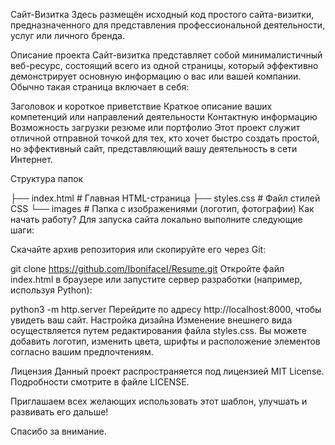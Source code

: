 Сайт-Визитка
Здесь размещён исходный код простого сайта-визитки, предназначенного для представления профессиональной деятельности, услуг или личного бренда.

Описание проекта
Сайт-визитка представляет собой минималистичный веб-ресурс, состоящий всего из одной страницы, который эффективно демонстрирует основную информацию о вас или вашей компании. Обычно такая страница включает в себя:

Заголовок и короткое приветствие
Краткое описание ваших компетенций или направлений деятельности
Контактную информацию
Возможность загрузки резюме или портфолио
Этот проект служит отличной отправной точкой для тех, кто хочет быстро создать простой, но эффективный сайт, представляющий вашу деятельность в сети Интернет.

Структура папок

├── index.html   # Главная HTML-страница
├── styles.css   # Файл стилей CSS
└── images      # Папка с изображениями (логотип, фотографии)
Как начать работу?
Для запуска сайта локально выполните следующие шаги:

Скачайте архив репозитория или скопируйте его через Git:

git clone https://github.com/IbonifaceI/Resume.git
Откройте файл index.html в браузере или запустите сервер разработки (например, используя Python):

python3 -m http.server
Перейдите по адресу http://localhost:8000, чтобы увидеть ваш сайт.
Настройка дизайна
Изменение внешнего вида осуществляется путем редактирования файла styles.css. Вы можете добавить логотип, изменить цвета, шрифты и расположение элементов согласно вашим предпочтениям.

Лицензия
Данный проект распространяется под лицензией MIT License. Подробности смотрите в файле LICENSE.

Приглашаем всех желающих использовать этот шаблон, улучшать и развивать его дальше!

Спасибо за внимание.